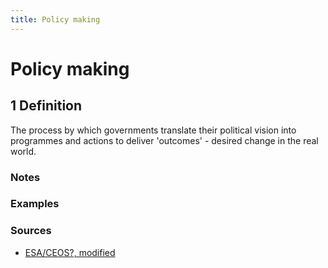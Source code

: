 ```yaml
---
title: Policy making
---
```


# Policy making

## 1 Definition

The process by which governments translate their political vision into programmes and actions to deliver 'outcomes' - desired change in the real world. 

### Notes 

### Examples 

### Sources
- [ESA/CEOS?, modified](https://digital-strategy.ec.europa.eu/en/library/quality-public-administration-toolbox-practitioners )
